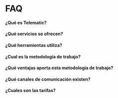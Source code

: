 # FAQ

#### ¿Qué es Telematic?



#### ¿Qué servicios se ofrecen?

#### ¿Qué herramientas utiliza?

#### ¿Cual es la metodología de trabajo?

#### ¿Qué ventajas aporta esta metodología de trabajo?

#### ¿Qué canales de comunicación existen?

#### ¿Cuales son las tarifas?

#### 